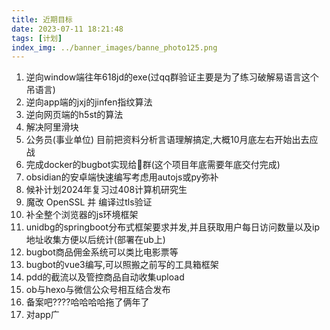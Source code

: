 ```yaml
---
title: 近期目标
date: 2023-07-11 18:21:48
tags: [计划]
index_img: ../banner_images/banne_photo125.png
---
```


1. 逆向window端往年618jd的exe(过qq群验证主要是为了练习破解易语言这个吊语言)
2. 逆向app端的jxj的jinfen指纹算法
3. 逆向网页端的h5st的算法
4. 解决阿里滑块
5. 公务员(事业单位)   目前把资料分析言语理解搞定,大概10月底左右开始出去应战
6. 完成docker的bugbot实现给🐏群(这个项目年底需要年底交付完成)
7. obsidian的安卓端快速编写考虑用autojs或py弥补
8. 候补计划2024年复习过408计算机研究生
9. 魔改 OpenSSL 并 编译过tls验证
10. 补全整个浏览器的js环境框架
11. unidbg的springboot分布式框架要求并发,并且获取用户每日访问数量以及ip地址收集方便以后统计(部署在ub上)
12. bugbot商品佣金系统可以类比电影票等
13. bugbot的vue3编写,可以照搬之前写的工具箱框架
14. pdd的截流以及管控商品自动收集upload
15. ob与hexo与微信公众号相互结合发布
16. 备案吧????哈哈哈哈拖了俩年了
17. 对app广